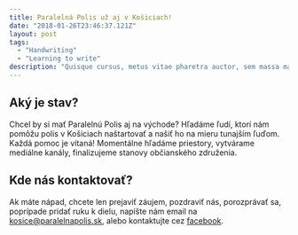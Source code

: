 ```yaml
---
title: Paralelná Polis už aj v Košiciach!
date: "2018-01-26T23:46:37.121Z"
layout: post
tags:
  - "Handwriting"
  - "Learning to write"
description: "Quisque cursus, metus vitae pharetra auctor, sem massa mattis sem, at interdum magna augue eget diam. Vestibulum ante ipsum primis in faucibus orci luctus et ultrices posuere cubilia Curae; Morbi lacinia molestie dui. Praesent blandit dolor. Sed non quam. In vel mi sit amet augue congue elementum."
---
```


## Aký je stav?

Chcel by si mať Paralelnú Polis aj na východe? Hľadáme ľudí, ktorí nám pomôžu polis v Košiciach naštartovať a našiť ho na mieru tunajším ľuďom. Každá pomoc je vítaná! Momentálne hľadáme priestory, vytvárame mediálne kanály, finalizujeme stanovy občianského združenia.

## Kde nás kontaktovať?

Ak máte nápad, chcete len prejaviť záujem, pozdraviť nás, porozprávať sa, poprípade pridať ruku k dielu, napíšte nám email na [kosice@paralelnapolis.sk](kosice@paralelnapolis.sk), alebo kontaktujte cez [facebook](https://www.facebook.com/paralelnapoliske).
